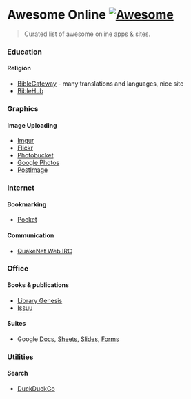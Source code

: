 
# Awesome Online [![Awesome](https://cdn.rawgit.com/sindresorhus/awesome/d7305f38d29fed78fa85652e3a63e154dd8e8829/media/badge.svg)](https://github.com/sindresorhus/awesome)

> Curated list of awesome online apps & sites.

### Education

#### Religion
* [BibleGateway](https://www.biblegateway.com/) - many translations and languages, nice site
* [BibleHub](http://biblehub.com)

### Graphics

#### Image Uploading
* [Imgur](http://imgur.com/)
* [Flickr](https://www.flickr.com/)
* [Photobucket](http://photobucket.com/)
* [Google Photos](https://photos.google.com/)
* [PostImage](http://postimage.org/)

### Internet

#### Bookmarking
* [Pocket](https://getpocket.com)

#### Communication
* [QuakeNet Web IRC](https://webchat.quakenet.org/)

### Office

#### Books & publications
* [Library Genesis](http://gen.lib.rus.ec/)
* [Issuu](https://issuu.com/)

#### Suites
* Google [Docs](https://docs.google.com/document/u/0/), [Sheets](https://docs.google.com/spreadsheets/u/0/), [Slides](https://docs.google.com/presentation/u/0/), [Forms](https://docs.google.com/forms/u/0/)

### Utilities

#### Search
* [DuckDuckGo](https://duckduckgo.com/)



